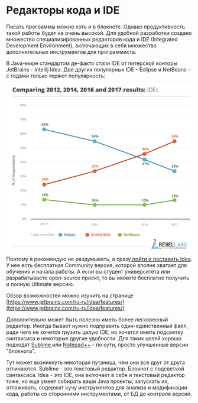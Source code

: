 # Редакторы кода и IDE

Писать программы можно хоть и в блокноте. Однако продуктивность такой работы будет не очень высокой. Для удобной разработки создано множество специализированных редакторов кода и IDE (Integrated Development Environment), включающих в себя множество дополнительных инструментов для программиста.

В Java-мире стандартом де-факто стали IDE от питерской конторы JetBrains - Intellij Idea. Две других популярных IDE - Eclipse и NetBeans - с годами только теряют популярность:

![Статистика популярности Java IDE с сайта https://www.jrebel.com/blog/java-development-tools-usage-stats ](<../../.gitbook/assets/image (9) (1).png>)

Поэтому я рекомендую не раздумывать, а сразу[ пойти и поставить Idea](https://www.jetbrains.com/ru-ru/idea/download/). У нее есть бесплатная Community версия, которой вполне хватает для обучения и начала работы. А если вы студент университета или разрабатываете open-source проект, то вы можете бесплатно получить и полную Ultimate версию.

Обзор возможностей можно изучить на странице [https://www.jetbrains.com/ru-ru/idea/features/](https://www.jetbrains.com/ru-ru/idea/features/)

Дополнительно может быть полезно иметь более легковесный редактор. Иногда бывает нужно подправить один-единственный файл, ради чего не хочется грузить целую IDE, но хочется иметь подсветку синтаксиса и некоторые другие удобности. Для таких целей хорошо подходят [Sublime ](https://www.sublimetext.com)или [Notepad++](https://notepad-plus-plus.org) - по сути, просто улучшенные версии "блокнота".

Тут может возникнуть некоторая путаница, чем они все друг от друга отличаются. Sublime - это текстовый редактор. Блокнот с подсветкой синтаксиса. Idea - это IDE, она включает в себя и текстовый редактор тоже, но еще умеет собирать ваши Java проекты, запускать их, отлаживать, содержит кучу инструментов для анализа и модификации кода, работы со сторонними инструментами, от БД до контроля версий.&#x20;
